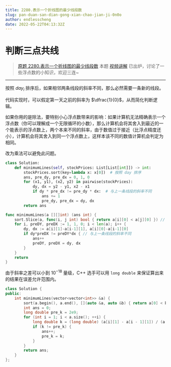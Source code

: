 ```yaml
---
title: 2280.表示一个折线图的最少线段数
slug: pan-duan-san-dian-gong-xian-chao-jian-ji-0n0o
author: endlesscheng
date: 2022-05-22T04:13:32Z
---
```

# 判断三点共线
 
> [原题 2280.表示一个折线图的最少线段数](https://leetcode.cn/problems/minimum-lines-to-represent-a-line-chart)
本题 [视频讲解](https://www.bilibili.com/video/BV1RY4y157nW) 已出炉，讨论了一些浮点数的小知识，欢迎三连~

---

按照 $\textit{day}_i$ 排序后，如果相邻两条线段的斜率不同，那么必然需要一条新的线段。

代码实现时，可以假定第一天之前的斜率为 $\dfrac{1}{0}$，从而简化判断逻辑。

如果你用的是除法，要特别小心浮点数带来的影响：如果计算机无法精确表示一个浮点数（你可以理解成一个无限循环的小数），那么计算机会将其舍入到最近的一个能表示的浮点数上，两个本来不同的斜率，由于数值过于接近（比浮点精度还小），计算机会将其舍入到同一个浮点数上，这样本该不同的数值计算机会判定为相同。

改为乘法可以避免此问题。

```python [sol1-Python3]
class Solution:
    def minimumLines(self, stockPrices: List[List[int]]) -> int:
        stockPrices.sort(key=lambda x: x[0])  # 按照 day 排序
        ans, pre_dy, pre_dx = 0, 1, 0
        for (x1, y1), (x2, y2) in pairwise(stockPrices):
            dy, dx = y2 - y1, x2 - x1
            if dy * pre_dx != pre_dy * dx:  # 与上一条线段的斜率不同
                ans += 1
                pre_dy, pre_dx = dy, dx
        return ans
```

```go [sol1-Go]
func minimumLines(a [][]int) (ans int) {
	sort.Slice(a, func(i, j int) bool { return a[i][0] < a[j][0] }) // 按照 day 排序
	for i, preDY, preDX := 1, 1, 0; i < len(a); i++ {
		dy, dx := a[i][1]-a[i-1][1], a[i][0]-a[i-1][0]
		if dy*preDX != preDY*dx { // 与上一条线段的斜率不同
			ans++
			preDY, preDX = dy, dx
		}
	}
	return
}
```

由于斜率之差可以小到 $10^{-18}$ 量级，C++ 选手可以用 `long double` 来保证算出来的结果在误差允许范围内。

```cpp
class Solution {
public:
    int minimumLines(vector<vector<int>> &a) {
        sort(a.begin(), a.end(), [](auto &a, auto &b) { return a[0] < b[0]; });
        int ans = 0;
        long double pre_k = 2e9;
        for (int i = 1; i < a.size(); ++i) {
            long double k = (long double) (a[i][1] - a[i - 1][1]) / (a[i][0] - a[i - 1][0]);
            if (k != pre_k) {
                ans++;
                pre_k = k;
            }
        }
        return ans;
    }
};
```


